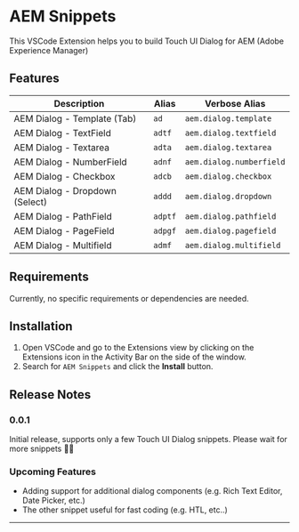 # AEM Snippets

This VSCode Extension helps you to build Touch UI Dialog for AEM (Adobe Experience Manager)

## Features

| Description                    | Alias   | Verbose Alias            |
| ------------------------------ | ------- | ------------------------ |
| AEM Dialog - Template (Tab)    | `ad`    | `aem.dialog.template`    |
| AEM Dialog - TextField         | `adtf`  | `aem.dialog.textfield`   |
| AEM Dialog - Textarea          | `adta`  | `aem.dialog.textarea`    |
| AEM Dialog - NumberField       | `adnf`  | `aem.dialog.numberfield` |
| AEM Dialog - Checkbox          | `adcb`  | `aem.dialog.checkbox`    |
| AEM Dialog - Dropdown (Select) | `addd`  | `aem.dialog.dropdown`    |
| AEM Dialog - PathField         | `adptf` | `aem.dialog.pathfield`   |
| AEM Dialog - PageField         | `adpgf` | `aem.dialog.pagefield`   |
| AEM Dialog - Multifield        | `admf`  | `aem.dialog.multifield`  |

## Requirements

Currently, no specific requirements or dependencies are needed.

## Installation

1. Open VSCode and go to the Extensions view by clicking on the Extensions icon in the Activity Bar on the side of the window.
2. Search for `AEM Snippets` and click the **Install** button.

## Release Notes

### 0.0.1

Initial release, supports only a few Touch UI Dialog snippets.
Please wait for more snippets 🙏🏼

### Upcoming Features

- Adding support for additional dialog components (e.g. Rich Text Editor, Date Picker, etc.)
- The other snippet useful for fast coding (e.g. HTL, etc..)

---
